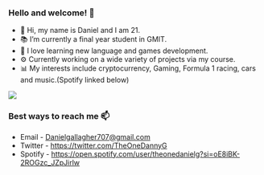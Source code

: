 ### Hello and welcome! 👋
- 🤖 Hi, my name is Daniel and I am 21.
- 📚 I’m currently a final year student in GMIT.
- 🌱 I love learning new language and games development.
- ⚙️ Currently working on a wide variety of projects via my course.
- 📊 My interests include cryptocurrency, Gaming, Formula 1 racing, cars and music.(Spotify linked below)


<img src = "https://github-readme-stats.vercel.app/api?username=DanielGallagher6499&&show_icons=true&title_color=00FF00&icon_color=BDB76B&text_color=BDB76B&bg_color=000000"/>
    
### Best ways to reach me 📫
- Email - Danielgallagher707@gmail.com
- Twitter - https://twitter.com/TheOneDannyG
- Spotify - https://open.spotify.com/user/theonedanielg?si=oE8iBK-2ROGzc_JZpJirlw
